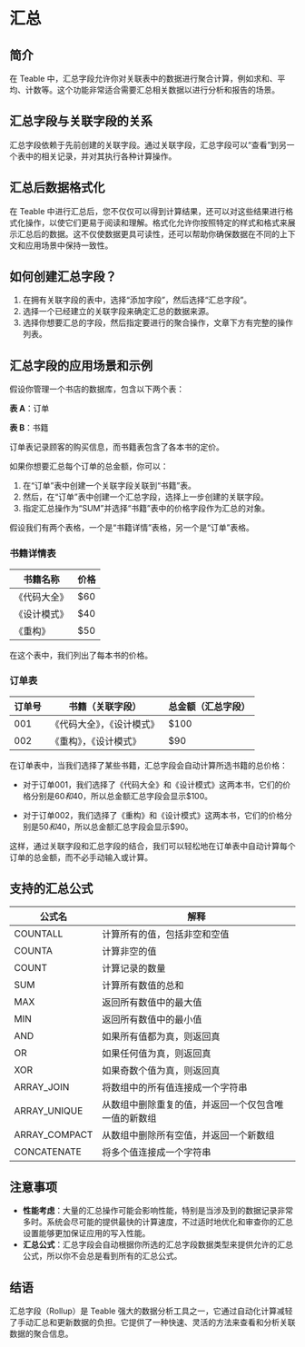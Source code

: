 # 汇总

## 简介

在 Teable 中，汇总字段允许你对关联表中的数据进行聚合计算，例如求和、平均、计数等。这个功能非常适合需要汇总相关数据以进行分析和报告的场景。

## 汇总字段与关联字段的关系

汇总字段依赖于先前创建的关联字段。通过关联字段，汇总字段可以“查看”到另一个表中的相关记录，并对其执行各种计算操作。

## 汇总后数据格式化
在 Teable 中进行汇总后，您不仅仅可以得到计算结果，还可以对这些结果进行格式化操作，以使它们更易于阅读和理解。格式化允许你按照特定的样式和格式来展示汇总后的数据。这不仅使数据更具可读性，还可以帮助你确保数据在不同的上下文和应用场景中保持一致性。

## 如何创建汇总字段？

1. 在拥有关联字段的表中，选择“添加字段”，然后选择“汇总字段”。
2. 选择一个已经建立的关联字段来确定汇总的数据来源。
3. 选择你想要汇总的字段，然后指定要进行的聚合操作，文章下方有完整的操作列表。

## 汇总字段的应用场景和示例

假设你管理一个书店的数据库，包含以下两个表：

**表 A**：订单

**表 B**：书籍

订单表记录顾客的购买信息，而书籍表包含了各本书的定价。

如果你想要汇总每个订单的总金额，你可以：

1. 在“订单”表中创建一个关联字段关联到“书籍”表。
2. 然后，在“订单”表中创建一个汇总字段，选择上一步创建的关联字段。
3. 指定汇总操作为“SUM”并选择“书籍”表中的价格字段作为汇总的对象。

假设我们有两个表格，一个是“书籍详情”表格，另一个是“订单”表格。

### 书籍详情表

| 书籍名称 | 价格 |
|---------|-----|
| 《代码大全》  | $60 |
| 《设计模式》  | $40 |
| 《重构》     | $50 |

在这个表中，我们列出了每本书的价格。

### 订单表

| 订单号 | 书籍（关联字段）          | 总金额（汇总字段） |
|-------|------------------------|-------------------|
| 001   | 《代码大全》，《设计模式》 | $100             |
| 002   | 《重构》，《设计模式》    | $90              |

在订单表中，当我们选择了某些书籍，汇总字段会自动计算所选书籍的总价格：

- 对于订单001，我们选择了《代码大全》和《设计模式》这两本书，它们的价格分别是$60和$40，所以总金额汇总字段会显示$100。

- 对于订单002，我们选择了《重构》和《设计模式》这两本书，它们的价格分别是$50和$40，所以总金额汇总字段会显示$90。

这样，通过关联字段和汇总字段的结合，我们可以轻松地在订单表中自动计算每个订单的总金额，而不必手动输入或计算。

## 支持的汇总公式

| 公式名          | 解释                                                         |
|----------------|--------------------------------------------------------------|
| COUNTALL       | 计算所有的值，包括非空和空值                                   |
| COUNTA         | 计算非空的值                                                 |
| COUNT          | 计算记录的数量                                               |
| SUM            | 计算所有数值的总和                                            |
| MAX            | 返回所有数值中的最大值                                        |
| MIN            | 返回所有数值中的最小值                                        |
| AND            | 如果所有值都为真，则返回真                                    |
| OR             | 如果任何值为真，则返回真                                      |
| XOR            | 如果奇数个值为真，则返回真                                    |
| ARRAY_JOIN     | 将数组中的所有值连接成一个字符串                              |
| ARRAY_UNIQUE   | 从数组中删除重复的值，并返回一个仅包含唯一值的新数组           |
| ARRAY_COMPACT  | 从数组中删除所有空值，并返回一个新数组                        |
| CONCATENATE    | 将多个值连接成一个字符串                                     |


## 注意事项

- **性能考虑**：大量的汇总操作可能会影响性能，特别是当涉及到的数据记录非常多时。系统会尽可能的提供最快的计算速度，不过适时地优化和审查你的汇总设置能够更加保证应用的写入性能。
- **汇总公式**：汇总字段会自动根据你所选的汇总字段数据类型来提供允许的汇总公式，所以你不会总是看到所有的汇总公式。


## 结语

汇总字段（Rollup）是 Teable 强大的数据分析工具之一，它通过自动化计算减轻了手动汇总和更新数据的负担。它提供了一种快速、灵活的方法来查看和分析关联数据的聚合信息。
